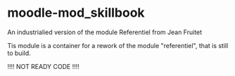moodle-mod_skillbook
====================

An industrialied version of the module Referentiel from Jean Fruitet

Tis module is a container for a rework of the module "referentiel", that is still to build.

!!!! NOT READY CODE !!!!